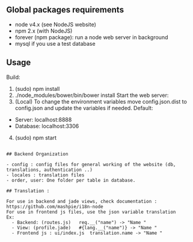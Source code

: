 ## Global packages requirements

- node v4.x (see NodeJS website)
- npm 2.x (with NodeJS)
- forever (npm package): run a node web server in background
- mysql if you use a test database

## Usage

Build:
1. (sudo) npm install
2. ./node_modules/bower/bin/bower install
Start the web server:
3. (Local) To change the environment variables move config.json.dist to config.json and update the variables if needed. Default: 
  * Server: localhost:8888
  * Database: localhost:3306
4. (sudo) npm start
```

## Backend Organization

- config : config files for general working of the website (db, translations, authentication ..)
- locales : translation files
- order, user: One folder per table in database.

## Translation :

For use in backend and jade views, check documentation : https://github.com/mashpie/i18n-node
For use in frontend js files, use the json variable translation
Ex:
  - Backend: (routes.js)   req.__("name") -> "Name "
  - View: (profile.jade)   #{lang.__("name")} -> "Name "
  - Frontend js : ui/index.js  translation.name -> "Name "
